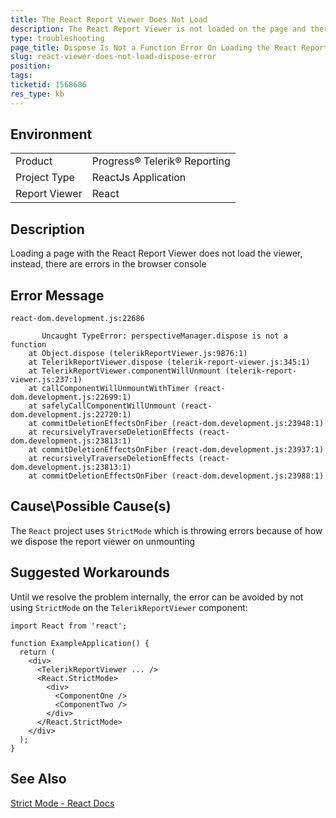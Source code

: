 ```yaml
---
title: The React Report Viewer Does Not Load
description: The React Report Viewer is not loaded on the page and there are errors in the console
type: troubleshooting
page_title: Dispose Is Not a Function Error On Loading the React Report Viewer
slug: react-viewer-does-not-load-dispose-error
position: 
tags: 
ticketid: 1568686
res_type: kb
---
```


## Environment
<table>
	<tbody>
		<tr>
			<td>Product</td>
			<td>Progress® Telerik® Reporting</td>
		</tr>
		<tr>
			<td>Project Type</td>
			<td>ReactJs Application</td>
		</tr>
		<tr>
			<td>Report Viewer</td>
			<td>React</td>
		</tr>
	</tbody>
</table>


## Description

Loading a page with the React Report Viewer does not load the viewer, instead, there are errors in the browser console

## Error Message

```
react-dom.development.js:22686 
        
       Uncaught TypeError: perspectiveManager.dispose is not a function
    at Object.dispose (telerikReportViewer.js:9876:1)
    at TelerikReportViewer.dispose (telerik-report-viewer.js:345:1)
    at TelerikReportViewer.componentWillUnmount (telerik-report-viewer.js:237:1)
    at callComponentWillUnmountWithTimer (react-dom.development.js:22699:1)
    at safelyCallComponentWillUnmount (react-dom.development.js:22720:1)
    at commitDeletionEffectsOnFiber (react-dom.development.js:23948:1)
    at recursivelyTraverseDeletionEffects (react-dom.development.js:23813:1)
    at commitDeletionEffectsOnFiber (react-dom.development.js:23937:1)
    at recursivelyTraverseDeletionEffects (react-dom.development.js:23813:1)
    at commitDeletionEffectsOnFiber (react-dom.development.js:23988:1)
```


## Cause\Possible Cause(s)

The `React` project uses `StrictMode` which is throwing errors because of how we dispose the report viewer on unmounting

## Suggested Workarounds

Until we resolve the problem internally, the error can be avoided by not using `StrictMode` on the `TelerikReportViewer` component:

````JS
import React from 'react';

function ExampleApplication() {
  return (
    <div>
      <TelerikReportViewer ... />
      <React.StrictMode>
        <div>
          <ComponentOne />
          <ComponentTwo />
        </div>
      </React.StrictMode>
    </div>
  );
}
````


## See Also

[Strict Mode - React Docs](https://reactjs.org/docs/strict-mode.html)
